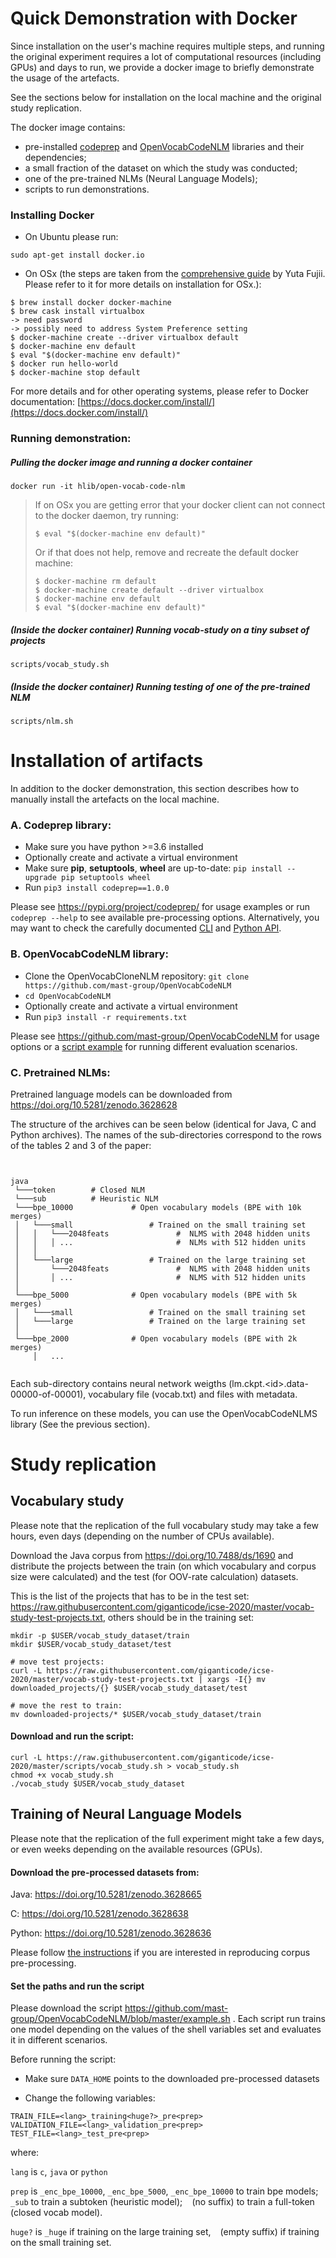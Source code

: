 # Quick Demonstration with Docker

Since installation on the user's machine requires multiple steps, and running the original experiment 
requires a lot of computational resources (including GPUs) and days to run, 
we provide a docker image to briefly demonstrate the usage of the artefacts. 

See the sections below for installation on the local machine and the original study replication.

The docker image contains: 
- pre-installed [codeprep](https://pypi.org/project/codeprep/) and [OpenVocabCodeNLM](https://github.com/mast-group/OpenVocabCodeNLM) libraries and their dependencies;
- a small fraction of the dataset on which the study was conducted;
- one of the pre-trained NLMs (Neural Language Models);
- scripts to run demonstrations.
 
### Installing Docker

- On Ubuntu please run:
```shell script
sudo apt-get install docker.io
```

- On OSx (the steps are taken from the [comprehensive guide](https://medium.com/@yutafujii_59175/a-complete-one-by-one-guide-to-install-docker-on-your-mac-os-using-homebrew-e818eb4cfc3) by Yuta Fujii. Please refer to it for more details on installation for OSx.):
```shell script
$ brew install docker docker-machine
$ brew cask install virtualbox
-> need password
-> possibly need to address System Preference setting
$ docker-machine create --driver virtualbox default
$ docker-machine env default
$ eval "$(docker-machine env default)"
$ docker run hello-world
$ docker-machine stop default
```

For more details and for other operating systems, please refer to Docker documentation: [https://docs.docker.com/install/](https://docs.docker.com/install/)

### Running demonstration:

##### Pulling the docker image and running a docker container

```shell script
docker run -it hlib/open-vocab-code-nlm
```

> If on OSx you are getting error that your docker client can not connect to the docker daemon, try running:
>```
>$ eval "$(docker-machine env default)" 
>```
>Or if that does not help, remove and recreate the default docker machine:
>```
> $ docker-machine rm default
>$ docker-machine create default --driver virtualbox
>$ docker-machine env default
>$ eval "$(docker-machine env default)" 
>```

##### (Inside the docker container) Running vocab-study on a tiny subset of projects

```shell script
scripts/vocab_study.sh
```

##### (Inside the docker container) Running testing of one of the pre-trained NLM

```shell script
scripts/nlm.sh
```

# Installation of artifacts

In addition to the docker demonstration, this section describes how to manually install the artefacts on the local machine.

### A. Codeprep library:

- Make sure you have python >=3.6 installed
- Optionally create and activate a virtual environment
- Make sure **pip**, **setuptools**, **wheel** are up-to-date: `pip install --upgrade pip setuptools wheel`
- Run `pip3 install codeprep==1.0.0`

Please see https://pypi.org/project/codeprep/ for usage examples or run `codeprep --help` to see available pre-processing options.
Alternatively, you may want to check the carefully documented [CLI](https://github.com/giganticode/codeprep/blob/v1.0.0/codeprep/cli/spec.py) and [Python API](https://github.com/giganticode/codeprep/blob/v1.0.0/codeprep/api/text.py).

### B. OpenVocabCodeNLM library:

- Clone the OpenVocabCloneNLM repository: `git clone https://github.com/mast-group/OpenVocabCodeNLM`
- `cd OpenVocabCodeNLM`
- Optionally create and activate a virtual environment
- Run `pip3 install -r requirements.txt`

Please see https://github.com/mast-group/OpenVocabCodeNLM for usage options or a [script example](https://github.com/mast-group/OpenVocabCodeNLM/blob/master/example.sh) for running different evaluation scenarios.

### C. Pretrained NLMs:

Pretrained language models can be downloaded from https://doi.org/10.5281/zenodo.3628628

The structure of the archives can be seen below (identical for Java, C and Python archives). 
The names of the sub-directories correspond to the rows of the tables 2 and 3 of the paper:

```


java
 └───token        # Closed NLM
 └───sub          # Heuristic NLM 
 └───bpe_10000             # Open vocabulary models (BPE with 10k merges)
 │   └───small                 # Trained on the small training set
 │   │   └───2048feats               #  NLMS with 2048 hidden units
 │   │   │ ...                       #  NLMs with 512 hidden units
 │   │   
 │   └───large                 # Trained on the large training set
 │       └───2048feats               #  NLMS with 2048 hidden units
 │       │ ...                       #  NLMS with 512 hidden units 
 │   
 └───bpe_5000              # Open vocabulary models (BPE with 5k merges) 
 │   └───small                 # Trained on the small training set
 │   └───large                 # Trained on the large training set
 │       
 └───bpe_2000              # Open vocabulary models (BPE with 2k merges)
     │   ...
 
```


Each sub-directory contains neural network weigths (lm.ckpt.\<id\>.data-00000-of-00001), vocabulary file (vocab.txt) and files with metadata.

To run inference on these models, you can use the OpenVocabCodeNLMS library (See the previous section).


# Study replication
 
## Vocabulary study

Please note that the replication of the full vocabulary study may take a few hours, even days (depending on the number of CPUs available).

Download the Java corpus from https://doi.org/10.7488/ds/1690 and distribute the projects between the train (on which vocabulary and corpus size were calculated) and the test (for OOV-rate calculation) datasets.

This is the list of the projects that has to be in the test set: https://raw.githubusercontent.com/giganticode/icse-2020/master/vocab-study-test-projects.txt, others should be in the training set:

```shell script
mkdir -p $USER/vocab_study_dataset/train
mkdir $USER/vocab_study_dataset/test

# move test projects:
curl -L https://raw.githubusercontent.com/giganticode/icse-2020/master/vocab-study-test-projects.txt | xargs -I{} mv downloaded_projects/{} $USER/vocab_study_dataset/test

# move the rest to train:
mv downloaded-projects/* $USER/vocab_study_dataset/train
```


#### Download and run the script:

```shell script
curl -L https://raw.githubusercontent.com/giganticode/icse-2020/master/scripts/vocab_study.sh > vocab_study.sh
chmod +x vocab_study.sh
./vocab_study $USER/vocab_study_dataset   
```

## Training of Neural Language Models

Please note that the replication of the full experiment might take a few days, or even weeks depending on the available resources (GPUs).

#### Download the pre-processed datasets from:

Java: https://doi.org/10.5281/zenodo.3628665

C: https://doi.org/10.5281/zenodo.3628638

Python: https://doi.org/10.5281/zenodo.3628636

Please follow [the instructions](https://github.com/mast-group/OpenVocabCodeNLM#preprocessing) if you are interested in reproducing corpus pre-processing.

#### Set the paths and run the script

Please download the script https://github.com/mast-group/OpenVocabCodeNLM/blob/master/example.sh . Each script run trains one model depending on the values of the shell variables set and evaluates it in different scenarios.

Before running the script:

- Make sure `DATA_HOME` points to the downloaded pre-processed datasets

- Change the following variables:

```
TRAIN_FILE=<lang>_training<huge?>_pre<prep>
VALIDATION_FILE=<lang>_validation_pre<prep>
TEST_FILE=<lang>_test_pre<prep>
```
where: 

`lang` is `c`, `java` or `python`

`prep` is `_enc_bpe_10000`, `_enc_bpe_5000`, `_enc_bpe_10000` to train bpe models; `_sub` to train a subtoken (heuristic model); ` ` (no suffix) to train a full-token (closed vocab model).

`huge?` is `_huge` if training on the large training set, ` ` (empty suffix) if training on the small training set.
